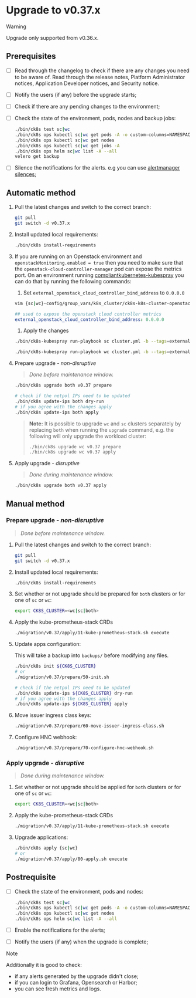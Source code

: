 # Upgrade to v0.37.x

> [!WARNING]
> Upgrade only supported from v0.36.x.

<!--
Notice to developers on writing migration steps:

- Migration steps:
  - are written per minor version and placed in a subdirectory of the migration directory with the name `vX.Y/`,
  - are written to be idempotent and usable no matter which patch version you are upgrading from and to,
  - are documented in this document to be able to run them manually,
  - are divided into prepare and apply steps:
    - Prepare steps:
      - are placed in the `prepare/` directory,
      - may **only** modify the configuration of the environment,
      - may **not** modify the state of the environment,
      - steps are run in order of their names use two digit prefixes.
    - Apply steps:
      - are placed in the `apply/` directory,
      - may **only** modify the state of the environment,
      - may **not** modify the configuration of the environment,
      - are run in order of their names use two digit prefixes,
      - are run with the argument `execute` on upgrade and should return 1 on failure and 2 on successful internal rollback,
      - are rerun with the argument `rollback` on execute failure and should return 1 on failure.

For prepare the init step is given.
For apply the bootstrap and the apply steps are given, it is expected that releases upgraded in custom steps are excluded from the apply step.

Upgrades of components that are dependent on each other should be done within the same snippet to easily manage the upgrade to a working state and to be able to rollback to a working state.

Steps should use the `scripts/migration/lib.sh` which will provide helper functions, see the file for available helper functions.
This script expects the `ROOT` environment variable to be set pointing to the root of the repository.
As with all scripts in this repository `CK8S_CONFIG_PATH` is expected to be set.
-->

## Prerequisites

- [ ] Read through the changelog to check if there are any changes you need to be aware of. Read through the release notes, Platform Administrator notices, Application Developer notices, and Security notice.
- [ ] Notify the users (if any) before the upgrade starts;
- [ ] Check if there are any pending changes to the environment;
- [ ] Check the state of the environment, pods, nodes and backup jobs:

    ```bash
    ./bin/ck8s test sc|wc
    ./bin/ck8s ops kubectl sc|wc get pods -A -o custom-columns=NAMESPACE:metadata.namespace,POD:metadata.name,READY-false:status.containerStatuses[*].ready,REASON:status.containerStatuses[*].state.terminated.reason | grep false | grep -v Completed
    ./bin/ck8s ops kubectl sc|wc get nodes
    ./bin/ck8s ops kubectl sc|wc get jobs -A
    ./bin/ck8s ops helm sc|wc list -A --all
    velero get backup
    ```

- [ ] Silence the notifications for the alerts. e.g you can use [alertmanager silences](https://prometheus.io/docs/alerting/latest/alertmanager/#silences);

## Automatic method

1. Pull the latest changes and switch to the correct branch:

    ```bash
    git pull
    git switch -d v0.37.x
    ```

1. Install updated local requirements:

    ```bash
    ./bin/ck8s install-requirements
    ```

1. If you are running on an Openstack environment and `openstackMonitoring.enabled = true` then you need to make sure that the `openstack-cloud-controller-manager` pod can expose the metrics port. On an environment running [compliantkubernetes-kubespray](https://github.com/elastisys/compliantkubernetes-kubespray) you can do that by running the following commands:

    1. Set `external_openstack_cloud_controller_bind_address` to `0.0.0.0`

    ```bash
    vim {sc|wc}-config/group_vars/k8s_cluster/ck8s-k8s-cluster-openstack.yaml
    ```

    ```yaml
    ## used to expose the openstack cloud controller metrics
    external_openstack_cloud_controller_bind_address: 0.0.0.0
    ```

    1. Apply the changes

    ```bash
    ./bin/ck8s-kubespray run-playbook sc cluster.yml -b --tags=external-openstack

    ./bin/ck8s-kubespray run-playbook wc cluster.yml -b --tags=external-openstack
    ```

1. Prepare upgrade - *non-disruptive*

    > *Done before maintenance window.*

    ```bash
    ./bin/ck8s upgrade both v0.37 prepare

    # check if the netpol IPs need to be updated
    ./bin/ck8s update-ips both dry-run
    # if you agree with the changes apply
    ./bin/ck8s update-ips both apply
    ```

    > **Note:**
    > It is possible to upgrade `wc` and `sc` clusters separately by replacing `both` when running the `upgrade` command, e.g. the following will only upgrade the workload cluster:
    >
    > ```bash
    > ./bin/ck8s upgrade wc v0.37 prepare
    > ./bin/ck8s upgrade wc v0.37 apply
    > ```

1. Apply upgrade - *disruptive*

    > *Done during maintenance window.*

    ```bash
    ./bin/ck8s upgrade both v0.37 apply
    ```

## Manual method

### Prepare upgrade - *non-disruptive*

> *Done before maintenance window.*

1. Pull the latest changes and switch to the correct branch:

    ```bash
    git pull
    git switch -d v0.37.x
    ```

1. Install updated local requirements:

    ```bash
    ./bin/ck8s install-requirements
    ```

1. Set whether or not upgrade should be prepared for `both` clusters or for one of `sc` or `wc`:

    ```bash
    export CK8S_CLUSTER=<wc|sc|both>
    ```

1. Apply the kube-prometheus-stack CRDs

    ```bash
    ./migration/v0.37/apply/11-kube-prometheus-stack.sh execute
    ```

1. Update apps configuration:

    This will take a backup into `backups/` before modifying any files.

    ```bash
    ./bin/ck8s init ${CK8S_CLUSTER}
    # or
    ./migration/v0.37/prepare/50-init.sh

    # check if the netpol IPs need to be updated
    ./bin/ck8s update-ips ${CK8S_CLUSTER} dry-run
    # if you agree with the changes apply
    ./bin/ck8s update-ips ${CK8S_CLUSTER} apply
    ```

1. Move issuer ingress class keys:

    ```bash
    ./migration/v0.37/prepare/60-move-issuer-ingress-class.sh
    ```

1. Configure HNC webhook:

    ```bash
    ./migration/v0.37/prepare/70-configure-hnc-webhook.sh
    ```

### Apply upgrade - *disruptive*

> *Done during maintenance window.*

1. Set whether or not upgrade should be applied for `both` clusters or for one of `sc` or `wc`:

    ```bash
    export CK8S_CLUSTER=<wc|sc|both>
    ```

1. Apply the kube-prometheus-stack CRDs

    ```bash
    ./migration/v0.37/apply/11-kube-prometheus-stack.sh execute
    ```

1. Upgrade applications:

    ```bash
    ./bin/ck8s apply {sc|wc}
    # or
    ./migration/v0.37/apply/80-apply.sh execute
    ```

## Postrequisite

- [ ] Check the state of the environment, pods and nodes:

    ```bash
    ./bin/ck8s test sc|wc
    ./bin/ck8s ops kubectl sc|wc get pods -A -o custom-columns=NAMESPACE:metadata.namespace,POD:metadata.name,READY-false:status.containerStatuses[*].ready,REASON:status.containerStatuses[*].state.terminated.reason | grep false | grep -v Completed
    ./bin/ck8s ops kubectl sc|wc get nodes
    ./bin/ck8s ops helm sc|wc list -A --all
    ```

- [ ] Enable the notifications for the alerts;
- [ ] Notify the users (if any) when the upgrade is complete;

> [!NOTE]
> Additionally it is good to check:
>
> - if any alerts generated by the upgrade didn't close;
> - if you can login to Grafana, Opensearch or Harbor;
> - you can see fresh metrics and logs.
